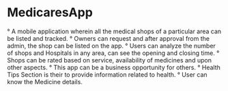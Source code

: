 # MedicaresApp
° A mobile application wherein all the medical shops of a particular area can be listed and tracked.
° Owners can request and after approval from the admin, the shop can be listed on the app.
° Users can analyze the number of shops and Hospitals in any area, can see the opening and closing time.
° Shops can be rated based on service, availability of medicines and upon other aspects. 
° This app can be a business opportunity for others.
° Health Tips Section is their to provide information related to health.
° User can know the Medicine details.



